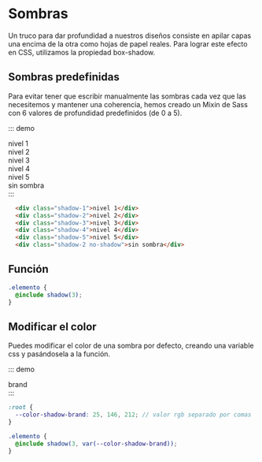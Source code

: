 # Sombras

Un truco para dar profundidad a nuestros diseños consiste en apilar capas una encima de la otra como hojas de papel reales. Para lograr este efecto en CSS, utilizamos la propiedad box-shadow.

## Sombras predefinidas

Para evitar tener que escribir manualmente las sombras cada vez que las necesitemos y mantener una coherencia, hemos creado un Mixin de Sass con 6 valores de profundidad predefinidos (de 0 a 5).

::: demo
<div class="page--shadows">
    <div class="page-block shadow-1">nivel 1</div>
    <div class="page-block shadow-2">nivel 2</div>
    <div class="page-block shadow-3">nivel 3</div>
    <div class="page-block shadow-4">nivel 4</div>
    <div class="page-block shadow-5">nivel 5</div>
    <div class="page-block shadow-2 no-shadow">sin sombra</div>
</div>
:::

```html
  <div class="shadow-1">nivel 1</div>
  <div class="shadow-2">nivel 2</div>
  <div class="shadow-3">nivel 3</div>
  <div class="shadow-4">nivel 4</div>
  <div class="shadow-5">nivel 5</div>
  <div class="shadow-2 no-shadow">sin sombra</div>
```

## Función

```scss
.elemento {
  @include shadow(3);
}
```

## Modificar el color

Puedes modificar el color de una sombra por defecto, creando una variable css y pasándosela a la función.

::: demo
<div class="page--shadows">
  <div class="page-block shadow-brand">brand</div>
</div>
:::

```scss
:root {
  --color-shadow-brand: 25, 146, 212; // valor rgb separado por comas
}

.elemento {
  @include shadow(3, var(--color-shadow-brand));
}
```
